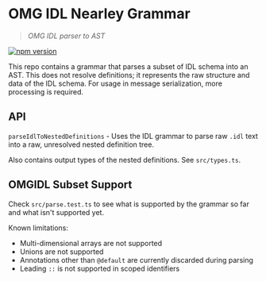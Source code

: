 # OMG IDL Nearley Grammar

> _OMG IDL parser to AST_

[![npm version](https://img.shields.io/npm/v/@foxglove/omgidl-grammar.svg?style=flat)](https://www.npmjs.com/package/@foxglove/omgidl-grammar)

This repo contains a grammar that parses a subset of IDL schema into an AST. This does not resolve definitions; it represents the raw structure and data of the IDL schema. For usage in message serialization, more processing is required.

## API

`parseIdlToNestedDefinitions` - Uses the IDL grammar to parse raw `.idl` text into a raw, unresolved nested definition tree.

Also contains output types of the nested definitions. See `src/types.ts`.

## OMGIDL Subset Support

Check `src/parse.test.ts` to see what is supported by the grammar so far and what isn't supported yet.

Known limitations:

- Multi-dimensional arrays are not supported
- Unions are not supported
- Annotations other than `@default` are currently discarded during parsing
- Leading `::` is not supported in scoped identifiers
